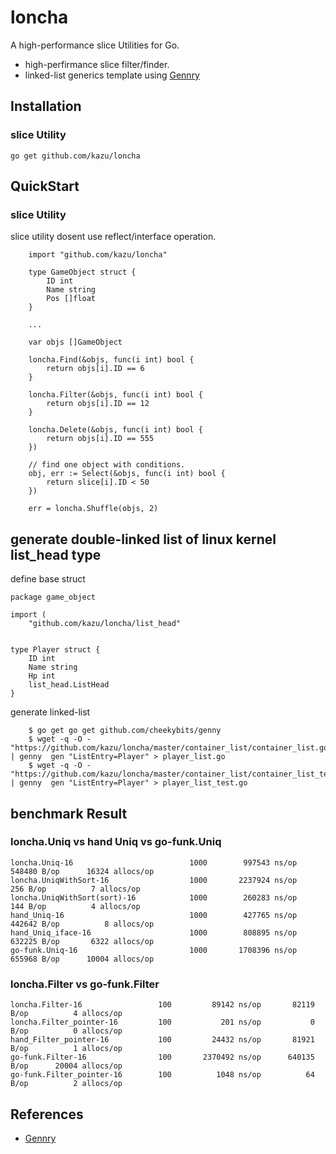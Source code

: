 # loncha
A high-performance slice Utilities for Go.
* high-perfirmance slice filter/finder.
* linked-list generics template using [Gennry]

## Installation

### slice Utility 

    go get github.com/kazu/loncha

## QuickStart 

### slice Utility

slice utility dosent use reflect/interface operation.

```
    import "github.com/kazu/loncha"

    type GameObject struct {
        ID int
        Name string
        Pos []float
    }

    ...

    var objs []GameObject

    loncha.Find(&objs, func(i int) bool {
        return objs[i].ID == 6
    } 

    loncha.Filter(&objs, func(i int) bool {
        return objs[i].ID == 12
    } 

	loncha.Delete(&objs, func(i int) bool {
		return objs[i].ID == 555
	})

    // find one object with conditions.
    obj, err := Select(&objs, func(i int) bool {
		return slice[i].ID < 50
	})

    err = loncha.Shuffle(objs, 2)
```

## generate double-linked list of linux kernel list_head type

define base struct

```
package game_object

import (
    "github.com/kazu/loncha/list_head"


type Player struct {
    ID int
    Name string
    Hp int
    list_head.ListHead
}
```

generate linked-list

```console
    $ go get go get github.com/cheekybits/genny
    $ wget -q -O - "https://github.com/kazu/loncha/master/container_list/container_list.go" | genny  gen "ListEntry=Player" > player_list.go
    $ wget -q -O - "https://github.com/kazu/loncha/master/container_list/container_list_test.go" | genny  gen "ListEntry=Player" > player_list_test.go
```
## benchmark Result


### loncha.Uniq vs hand Uniq vs go-funk.Uniq
```
loncha.Uniq-16         	    			1000	    997543 ns/op	  548480 B/op	   16324 allocs/op
loncha.UniqWithSort-16 	    			1000	   2237924 ns/op	     256 B/op	       7 allocs/op
loncha.UniqWithSort(sort)-16         	1000	    260283 ns/op	     144 B/op	       4 allocs/op
hand_Uniq-16                          	1000	    427765 ns/op	  442642 B/op	       8 allocs/op
hand_Uniq_iface-16                    	1000	    808895 ns/op	  632225 B/op	    6322 allocs/op
go-funk.Uniq-16                       	1000	   1708396 ns/op	  655968 B/op	   10004 allocs/op
```

### loncha.Filter vs go-funk.Filter

```
loncha.Filter-16         	     100	     89142 ns/op	   82119 B/op	       4 allocs/op
loncha.Filter_pointer-16 	     100	       201 ns/op	       0 B/op	       0 allocs/op
hand_Filter_pointer-16   	     100	     24432 ns/op	   81921 B/op	       1 allocs/op
go-funk.Filter-16        	     100	   2370492 ns/op	  640135 B/op	   20004 allocs/op
go-funk.Filter_pointer-16        100	      1048 ns/op	      64 B/op	       2 allocs/op
```


## References 

- [Gennry]


[Gennry]: https://github.com/cheekybits/genny